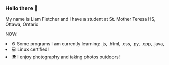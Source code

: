 ### Hello there 👋

My name is Liam Fletcher and I have a student at St. Mother Teresa HS, Ottawa, Ontario

NOW:

<li>
⚙️ Some programs I am currently learning: .js, .html, .css, .py, .cpp, .java,
<li>
💻  Linux certified!
<li>
🌍 I enjoy photography and taking photos outdoors!

<!--
**liam-fletcher1/liam-fletcher1** is a ✨ _special_ ✨ repository because its `README.md` (this file) appears on your GitHub profile.

Here are some ideas to get you started:

- 🔭 I’m currently working on ...
- 🌱 I’m currently learning ...
- 👯 I’m looking to collaborate on ...
- 🤔 I’m looking for help with ...
- 💬 Ask me about ...
- 📫 How to reach me: ...
- 😄 Pronouns: ...
- ⚡ Fun fact: ...
-->
